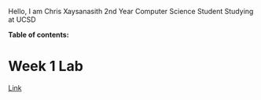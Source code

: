 Hello, I am Chris Xaysanasith
2nd Year Computer Science Student
Studying at UCSD

**Table of contents:**

# Week 1 Lab
[Link](https://chrisxaysanasith.github.io/cse15l-lab-reports/test.html)	

